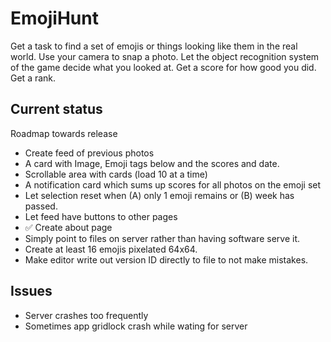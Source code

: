 # EmojiHunt

Get a task to find a set of emojis or things looking like them in the real world.
Use your camera to snap a photo.
Let the object recognition system of the game decide what you looked at.
Get a score for how good you did.
Get a rank.

## Current status

Roadmap towards release

* Create feed of previous photos
 * A card with Image, Emoji tags below and the scores and date.
 * Scrollable area with cards (load 10 at a time)
 * A notification card which sums up scores for all photos on the emoji set
* Let selection reset when (A) only 1 emoji remains or (B) week has passed.
* Let feed have buttons to other pages
* :white_check_mark: Create about page
* Simply point to files on server rather than having software serve it.
* Create at least 16 emojis pixelated 64x64.
* Make editor write out version ID directly to file to not make mistakes.

## Issues

* Server crashes too frequently
* Sometimes app gridlock crash while wating for server

